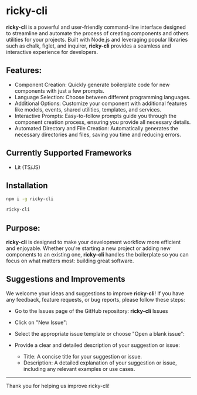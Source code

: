 # ricky-cli

**ricky-cli** is a powerful and user-friendly command-line interface designed to streamline and automate the process of creating components and others utilities for your projects. Built with Node.js and leveraging popular libraries such as chalk, figlet, and inquirer, **ricky-cli** provides a seamless and interactive experience for developers.

## Features:

- Component Creation: Quickly generate boilerplate code for new components with just a few prompts.
- Language Selection: Choose between different programming languages.
- Additional Options: Customize your component with additional features like models, events, shared utilities, templates, and services.
- Interactive Prompts: Easy-to-follow prompts guide you through the component creation process, ensuring you provide all necessary details.
- Automated Directory and File Creation: Automatically generates the necessary directories and files, saving you time and reducing errors.

## Currently Supported Frameworks

- Lit (TS/JS)

## Installation

```bash
npm i -g ricky-cli
```

```bash
ricky-cli
```

## Purpose:

**ricky-cli** is designed to make your development workflow more efficient and enjoyable. Whether you're starting a new project or adding new components to an existing one, **ricky-cli** handles the boilerplate so you can focus on what matters most: building great software.

## Suggestions and Improvements

We welcome your ideas and suggestions to improve **ricky-cli**! If you have any feedback, feature requests, or bug reports, please follow these steps:

- Go to the Issues page of the GitHub repository: **ricky-cli** Issues

- Click on "New Issue":

- Select the appropriate issue template or choose "Open a blank issue":

- Provide a clear and detailed description of your suggestion or issue:

  - Title: A concise title for your suggestion or issue.
  - Description: A detailed explanation of your suggestion or issue, including any relevant examples or use cases.

---

Thank you for helping us improve ricky-cli!
